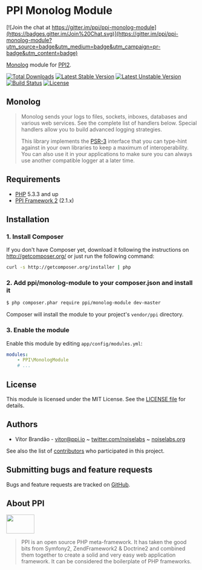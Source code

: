 PPI Monolog Module
==================

[![Join the chat at https://gitter.im/ppi/ppi-monolog-module](https://badges.gitter.im/Join%20Chat.svg)](https://gitter.im/ppi/ppi-monolog-module?utm_source=badge&utm_medium=badge&utm_campaign=pr-badge&utm_content=badge)

[@php]:     http://php.net/         "PHP: Hypertext Preprocessor"
[@ppi]:     http://ppi.io/          "PPI Framework - The PHP Meta Framework!"
[@monolog]: https://github.com/Seldaek/monolog  "Sends your logs to files, sockets, inboxes, databases and various web services"

[Monolog][@monolog] module for [PPI2][@ppi].

[![Total Downloads](https://poser.pugx.org/ppi/monolog-module/downloads.png)](https://packagist.org/packages/ppi/monolog-module)
[![Latest Stable Version](https://poser.pugx.org/ppi/monolog-module/v/stable.png)](https://packagist.org/packages/ppi/monolog-module)
[![Latest Unstable Version](https://poser.pugx.org/ppi/monolog-module/v/unstable.png)](https://packagist.org/packages/ppi/monolog-module)
[![Build Status](https://secure.travis-ci.org/ppi/ppi-monolog-module.png)](http://travis-ci.org/ppi/ppi-monolog-module)
[![License](https://poser.pugx.org/ppi/monolog-module/license.png)](https://packagist.org/packages/ppi/monolog-module)

Monolog
-------

> Monolog sends your logs to files, sockets, inboxes, databases and various web services. See the complete list of handlers below. Special handlers allow you to build advanced logging strategies.
>
> This library implements the [PSR-3](https://github.com/php-fig/fig-standards/blob/master/accepted/PSR-3-logger-interface.md) interface that you can type-hint against in your own libraries to keep
a maximum of interoperability. You can also use it in your applications to make sure you can always use another compatible logger at a later time.

Requirements
------------

* [PHP][@php] 5.3.3 and up
* [PPI Framework 2][@ppi] (2.1.x)

Installation
------------

### 1. Install Composer

If you don't have Composer yet, download it following the instructions on
http://getcomposer.org/ or just run the following command:

``` bash
curl -s http://getcomposer.org/installer | php
```

### 2. Add ppi/monolog-module to your composer.json and install it

``` bash
$ php composer.phar require ppi/monolog-module dev-master
```

Composer will install the module to your project's `vendor/ppi` directory.

### 3. Enable the module

Enable this module by editing `app/config/modules.yml`:

``` yml
modules:
    - PPI\MonologModule
    # ...
```

License
-------

This module is licensed under the MIT License. See the [LICENSE file](https://github.com/ppi/ppi-monolog-module/blob/master/LICENSE) for details.

Authors
-------

* Vítor Brandão - <vitor@ppi.io> ~ [twitter.com/noiselabs](http://twitter.com/noiselabs) ~ [noiselabs.org](http://noiselabs.org)

See also the list of [contributors](https://github.com/ppi/ppi-monolog-module/contributors) who participated in this project.

Submitting bugs and feature requests
------------------------------------

Bugs and feature requests are tracked on [GitHub](https://github.com/ppi/ppi-monolog-module/issues).

About PPI
---------

<img src="https://upload.wikimedia.org/wikipedia/commons/7/7d/Ppi-framework-logo.png" width="74" height="50" />

> PPI is an open source PHP meta-framework. It has taken the good bits from Symfony2, ZendFramework2 & Doctrine2 and combined them together to create a solid and very easy web application framework. It can be considered the boilerplate of PHP frameworks.
